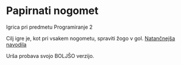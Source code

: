 # Papirnati nogomet

Igrica pri predmetu Programiranje 2

Cilj igre je, kot pri vsakem nogometu, spraviti žogo v gol.
[Natančnejša navodila](https://en.wikipedia.org/wiki/Paper_soccer)

Urša probava svojo BOLJŠO verzijo.